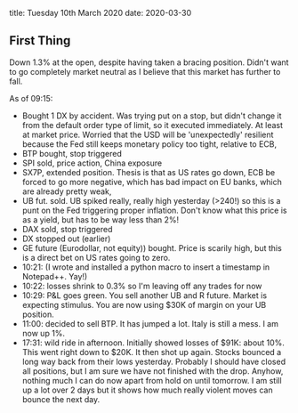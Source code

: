 title:  Tuesday 10th March 2020
date: 2020-03-30

## First Thing

Down 1.3% at the open, despite having taken a bracing position. Didn't want to go completely market neutral as I believe that this market has further to fall.

As of 09:15:

* Bought 1 DX by accident. Was trying put on a stop, but didn't change it from the default order type of limit, so it executed immediately. At least at market price. Worried that the USD will be 'unexpectedly' resilient because the Fed still keeps monetary policy too tight, relative to ECB,
* BTP bought, stop triggered
* SPI sold, price action, China exposure
* SX7P, extended position. Thesis is that as US rates go down, ECB be forced to go more negative, which has bad impact on EU banks, which are already pretty weak,
* UB fut. sold. UB spiked really, really high yesterday \(&gt;240!\) so this is a punt on the Fed triggering proper inflation. Don't know what this price is as a yield, but has to be way less than 2%!
* DAX sold, stop triggered
* DX stopped out \(earlier\)
* GE future \(Eurodollar, not equity\)\) bought. Price is scarily high, but this is a direct bet on US rates going to zero.
* 10:21: \(I wrote and installed a python macro to insert a timestamp in Notepad++. Yay!\)
* 10:22: losses shrink to 0.3% so I'm leaving off any trades for now
* 10:29: P&L goes green. You sell another UB and R future. Market is expecting stimulus. You are now using $30K of margin on your UB position.
* 11:00: decided to sell BTP. It has jumped a lot. Italy is still a mess. I am now up 1%.
* 17:31: wild ride in afternoon. Initially showed losses of $91K: about 10%. This went right down to $20K. It then shot up again. Stocks bounced a long way back from their lows yesterday. Probably I should have closed all positions, but I am sure we have not finished with the drop. Anyhow, nothing much I can do now apart from hold on until tomorrow. I am still up a lot over 2 days but it shows how much really violent moves can bounce the next day.

